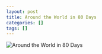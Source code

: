 ```yaml
---
layout: post
title: Around the World in 80 Days
categories: []
tags: []
---
```

![Around the World in 80 Days](https://m.media-amazon.com/images/M/MV5BMTc4MTkxMjQ2NF5BMl5BanBnXkFtZTcwNzE0NzUyMQ@@._V1.jpg)
